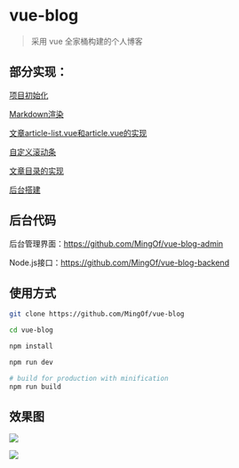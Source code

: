 # vue-blog

> 采用 vue 全家桶构建的个人博客

## 部分实现：

[项目初始化](https://blog.linyqiang.com/posts/59eddd625413ff2f1876f10e)

[Markdown渲染](https://blog.linyqiang.com/posts/59eddd685413ff2f1876f113)

[文章article-list.vue和article.vue的实现](https://blog.linyqiang.com/posts/59f01e225413ff2f18776713)

[自定义滚动条](https://blog.linyqiang.com/posts/59f032a05413ff2f18776b5a)

[文章目录的实现](https://blog.linyqiang.com/posts/59f032a05413ff2f18776b5a)

[后台搭建](https://blog.linyqiang.com/posts/59e99fba5413ff2f187616ed)

## 后台代码

后台管理界面：https://github.com/MingOf/vue-blog-admin

Node.js接口：https://github.com/MingOf/vue-blog-backend

## 使用方式

``` bash
git clone https://github.com/MingOf/vue-blog

cd vue-blog

npm install

npm run dev

# build for production with minification
npm run build
```

## 效果图

![](http://7xoilf.com1.z0.glb.clouddn.com/vue-blog-readme_1.png)

![](http://7xoilf.com1.z0.glb.clouddn.com/vue-blog-readme_2.png)

